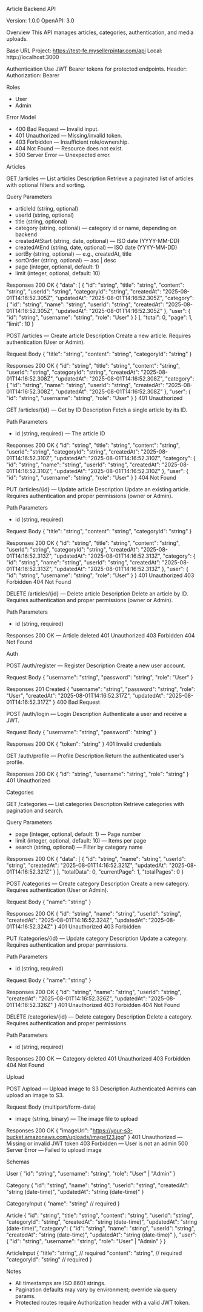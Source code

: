 Article Backend API

Version: 1.0.0
OpenAPI: 3.0

Overview
This API manages articles, categories, authentication, and media uploads.

Base URL
Project: https://test-fe.mysellerpintar.com/api
Local: http://localhost:3000

Authentication
Use JWT Bearer tokens for protected endpoints.
Header:
Authorization: Bearer <token>

Roles
- User
- Admin

Error Model
- 400 Bad Request — Invalid input.
- 401 Unauthorized — Missing/invalid token.
- 403 Forbidden — Insufficient role/ownership.
- 404 Not Found — Resource does not exist.
- 500 Server Error — Unexpected error.

Articles

GET /articles — List articles
Description
Retrieve a paginated list of articles with optional filters and sorting.

Query Parameters
- articleId (string, optional)
- userId (string, optional)
- title (string, optional)
- category (string, optional) — category id or name, depending on backend
- createdAtStart (string, date, optional) — ISO date (YYYY-MM-DD)
- createdAtEnd (string, date, optional) — ISO date (YYYY-MM-DD)
- sortBy (string, optional) — e.g., createdAt, title
- sortOrder (string, optional) — asc | desc
- page (integer, optional, default: 1)
- limit (integer, optional, default: 10)

Responses
200 OK
{
  "data": [
    {
      "id": "string",
      "title": "string",
      "content": "string",
      "userId": "string",
      "categoryId": "string",
      "createdAt": "2025-08-01T14:16:52.305Z",
      "updatedAt": "2025-08-01T14:16:52.305Z",
      "category": {
        "id": "string",
        "name": "string",
        "userId": "string",
        "createdAt": "2025-08-01T14:16:52.305Z",
        "updatedAt": "2025-08-01T14:16:52.305Z"
      },
      "user": {
        "id": "string",
        "username": "string",
        "role": "User"
      }
    }
  ],
  "total": 0,
  "page": 1,
  "limit": 10
}

POST /articles — Create article
Description
Create a new article. Requires authentication (User or Admin).

Request Body
{
  "title": "string",
  "content": "string",
  "categoryId": "string"
}

Responses
200 OK
{
  "id": "string",
  "title": "string",
  "content": "string",
  "userId": "string",
  "categoryId": "string",
  "createdAt": "2025-08-01T14:16:52.308Z",
  "updatedAt": "2025-08-01T14:16:52.308Z",
  "category": {
    "id": "string",
    "name": "string",
    "userId": "string",
    "createdAt": "2025-08-01T14:16:52.308Z",
    "updatedAt": "2025-08-01T14:16:52.308Z"
  },
  "user": {
    "id": "string",
    "username": "string",
    "role": "User"
  }
}
401 Unauthorized

GET /articles/{id} — Get by ID
Description
Fetch a single article by its ID.

Path Parameters
- id (string, required) — The article ID

Responses
200 OK
{
  "id": "string",
  "title": "string",
  "content": "string",
  "userId": "string",
  "categoryId": "string",
  "createdAt": "2025-08-01T14:16:52.310Z",
  "updatedAt": "2025-08-01T14:16:52.310Z",
  "category": {
    "id": "string",
    "name": "string",
    "userId": "string",
    "createdAt": "2025-08-01T14:16:52.310Z",
    "updatedAt": "2025-08-01T14:16:52.310Z"
  },
  "user": {
    "id": "string",
    "username": "string",
    "role": "User"
  }
}
404 Not Found

PUT /articles/{id} — Update article
Description
Update an existing article. Requires authentication and proper permissions (owner or Admin).

Path Parameters
- id (string, required)

Request Body
{
  "title": "string",
  "content": "string",
  "categoryId": "string"
}

Responses
200 OK
{
  "id": "string",
  "title": "string",
  "content": "string",
  "userId": "string",
  "categoryId": "string",
  "createdAt": "2025-08-01T14:16:52.313Z",
  "updatedAt": "2025-08-01T14:16:52.313Z",
  "category": {
    "id": "string",
    "name": "string",
    "userId": "string",
    "createdAt": "2025-08-01T14:16:52.313Z",
    "updatedAt": "2025-08-01T14:16:52.313Z"
  },
  "user": {
    "id": "string",
    "username": "string",
    "role": "User"
  }
}
401 Unauthorized
403 Forbidden
404 Not Found

DELETE /articles/{id} — Delete article
Description
Delete an article by ID. Requires authentication and proper permissions (owner or Admin).

Path Parameters
- id (string, required)

Responses
200 OK — Article deleted
401 Unauthorized
403 Forbidden
404 Not Found

Auth

POST /auth/register — Register
Description
Create a new user account.

Request Body
{
  "username": "string",
  "password": "string",
  "role": "User"
}

Responses
201 Created
{
  "username": "string",
  "password": "string",
  "role": "User",
  "createdAt": "2025-08-01T14:16:52.317Z",
  "updatedAt": "2025-08-01T14:16:52.317Z"
}
400 Bad Request

POST /auth/login — Login
Description
Authenticate a user and receive a JWT.

Request Body
{
  "username": "string",
  "password": "string"
}

Responses
200 OK
{
  "token": "string"
}
401 Invalid credentials

GET /auth/profile — Profile
Description
Return the authenticated user's profile.

Responses
200 OK
{
  "id": "string",
  "username": "string",
  "role": "string"
}
401 Unauthorized

Categories

GET /categories — List categories
Description
Retrieve categories with pagination and search.

Query Parameters
- page (integer, optional, default: 1) — Page number
- limit (integer, optional, default: 10) — Items per page
- search (string, optional) — Filter by category name

Responses
200 OK
{
  "data": [
    {
      "id": "string",
      "name": "string",
      "userId": "string",
      "createdAt": "2025-08-01T14:16:52.321Z",
      "updatedAt": "2025-08-01T14:16:52.321Z"
    }
  ],
  "totalData": 0,
  "currentPage": 1,
  "totalPages": 0
}

POST /categories — Create category
Description
Create a new category. Requires authentication (User or Admin).

Request Body
{
  "name": "string"
}

Responses
200 OK
{
  "id": "string",
  "name": "string",
  "userId": "string",
  "createdAt": "2025-08-01T14:16:52.324Z",
  "updatedAt": "2025-08-01T14:16:52.324Z"
}
401 Unauthorized
403 Forbidden

PUT /categories/{id} — Update category
Description
Update a category. Requires authentication and proper permissions.

Path Parameters
- id (string, required)

Request Body
{
  "name": "string"
}

Responses
200 OK
{
  "id": "string",
  "name": "string",
  "userId": "string",
  "createdAt": "2025-08-01T14:16:52.326Z",
  "updatedAt": "2025-08-01T14:16:52.326Z"
}
401 Unauthorized
403 Forbidden
404 Not Found

DELETE /categories/{id} — Delete category
Description
Delete a category. Requires authentication and proper permissions.

Path Parameters
- id (string, required)

Responses
200 OK — Category deleted
401 Unauthorized
403 Forbidden
404 Not Found

Upload

POST /upload — Upload image to S3
Description
Authenticated Admins can upload an image to S3.

Request Body (multipart/form-data)
- image (string, binary) — The image file to upload

Responses
200 OK
{
  "imageUrl": "https://your-s3-bucket.amazonaws.com/uploads/image123.jpg"
}
401 Unauthorized — Missing or invalid JWT token
403 Forbidden — User is not an admin
500 Server Error — Failed to upload image

Schemas

User
{
  "id": "string",
  "username": "string",
  "role": "User" | "Admin"
}

Category
{
  "id": "string",
  "name": "string",
  "userId": "string",
  "createdAt": "string (date-time)",
  "updatedAt": "string (date-time)"
}

CategoryInput
{
  "name": "string" // required
}

Article
{
  "id": "string",
  "title": "string",
  "content": "string",
  "userId": "string",
  "categoryId": "string",
  "createdAt": "string (date-time)",
  "updatedAt": "string (date-time)",
  "category": {
    "id": "string",
    "name": "string",
    "userId": "string",
    "createdAt": "string (date-time)",
    "updatedAt": "string (date-time)"
  },
  "user": {
    "id": "string",
    "username": "string",
    "role": "User" | "Admin"
  }
}

ArticleInput
{
  "title": "string",      // required
  "content": "string",    // required
  "categoryId": "string"  // required
}

Notes
- All timestamps are ISO 8601 strings.
- Pagination defaults may vary by environment; override via query params.
- Protected routes require Authorization header with a valid JWT token.
